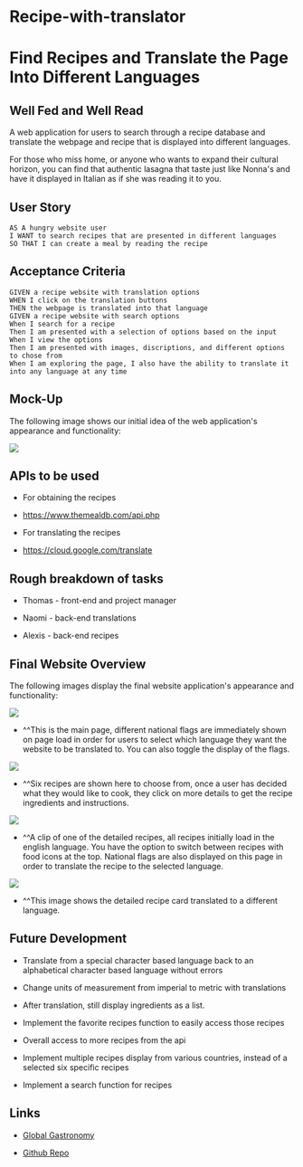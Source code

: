 # Recipe-with-translator

# Find Recipes and Translate the Page Into Different Languages 
 

## Well Fed and Well Read
A web application for users to search through a recipe database and translate the webpage and recipe that is displayed into different languages.  

For those who miss home, or anyone who wants to expand their cultural horizon, you can find that authentic lasagna that taste just like Nonna's and have it displayed in Italian as if she was reading it to you. 


## User Story
```
AS A hungry website user
I WANT to search recipes that are presented in different languages 
SO THAT I can create a meal by reading the recipe
```

## Acceptance Criteria
```
GIVEN a recipe website with translation options
WHEN I click on the translation buttons
THEN the webpage is translated into that language
GIVEN a recipe website with search options
When I search for a recipe
Then I am presented with a selection of options based on the input
When I view the options
Then I am presented with images, discriptions, and different options to chose from
When I am exploring the page, I also have the ability to translate it into any language at any time 
```
## Mock-Up

The following image shows our initial idea of the web application's appearance and functionality:

<img src="assets/images/mockup.JPG"> 

## APIs to be used

* For obtaining the recipes

* https://www.themealdb.com/api.php

* For translating the recipes

* https://cloud.google.com/translate
 


## Rough breakdown of tasks 

* Thomas - front-end and project manager

* Naomi - back-end translations

* Alexis - back-end recipes

## Final Website Overview

The following images display the final website application's appearance and functionality:

<img src="assets/images/final-clip-1.JPG">

* ^^This is the main page, different national flags are immediately shown on page load in order for users to select which language they want the website to be translated to. You can also toggle the display of the flags. 

<img src="assets/images/final-clip-2.JPG">

* ^^Six recipes are shown here to choose from, once a user has decided what they would like to cook, they click on more details to get the recipe ingredients and instructions. 

<img src="assets/images/final-clip-3.JPG">

* ^^A clip of one of the detailed recipes, all recipes initially load in the english language. You have the option to switch between recipes with food icons at the top. National flags are also displayed on this page in order to translate the recipe to the selected language.

<img src="assets/images/final-clip-4.JPG">

 * ^^This image shows the detailed recipe card translated to a different language.

 ## Future Development
 
 * Translate from a special character based language back to an alphabetical character based language without errors

 * Change units of measurement from imperial to metric with translations

 * After translation, still display ingredients as a list.

 * Implement the favorite recipes function to easily access those recipes

 * Overall access to more recipes from the api

 * Implement multiple recipes display from various countries, instead of a selected six specific recipes

 * Implement a search function for recipes

 ## Links
  
  * <a href="https://tmaxey201.github.io/Recipe-with-translator/index.html">Global Gastronomy</a>

  * <a href="https://github.com/Tmaxey201/Recipe-with-translator"> Github Repo</a>



